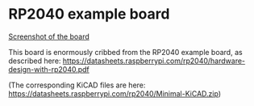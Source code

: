RP2040 example board
====================

[Screenshot of the board](https://github.com/petersn/hardware/blob/master/rp2040_example/board.png?raw=true)

This board is enormously cribbed from the RP2040 example board, as described here: https://datasheets.raspberrypi.com/rp2040/hardware-design-with-rp2040.pdf

(The corresponding KiCAD files are here: https://datasheets.raspberrypi.com/rp2040/Minimal-KiCAD.zip)
